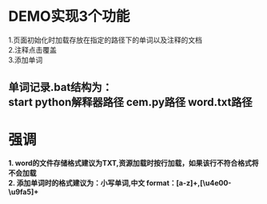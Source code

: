 # DEMO实现3个功能  
1.页面初始化时加载存放在指定的路径下的单词以及注释的文档   
2.注释点击覆盖   
3.添加单词   
  
单词记录.bat结构为：  
start python解释器路径 cem.py路径 word.txt路径   
-----------------------------------------------------------
# 强调  
**1.  word的文件存储格式建议为TXT,资源加载时按行加载，如果该行不符合格式将不会加载**  
**2.  添加单词时的格式建议为：小写单词,中文  format：[a-z]+,[\u4e00-\u9fa5]+**  
